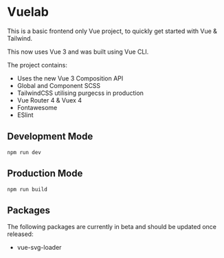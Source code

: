 # Vuelab

This is a basic frontend only Vue project, to quickly get started with Vue & Tailwind.

This now uses Vue 3 and was built using Vue CLI. 

The project contains:

* Uses the new Vue 3 Composition API
* Global and Component SCSS
* TailwindCSS utilising purgecss in production
* Vue Router 4 & Vuex 4
* Fontawesome
* ESlint

## Development Mode

    npm run dev

    
## Production Mode

    npm run build
    
    
## Packages

The following packages are currently in beta and should be updated
once released:

- vue-svg-loader
